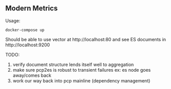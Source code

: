 ## Modern Metrics


Usage:

`docker-compose up`

Should be able to use vector at http://localhost:80 and see ES documents in http://localhost:9200

TODO:

1) verify document structure lends itself well to aggregation
2) make sure pcp2es is robust to transient failures ex: es node goes away/comes back
3) work our way back into pcp mainline (dependency management)
